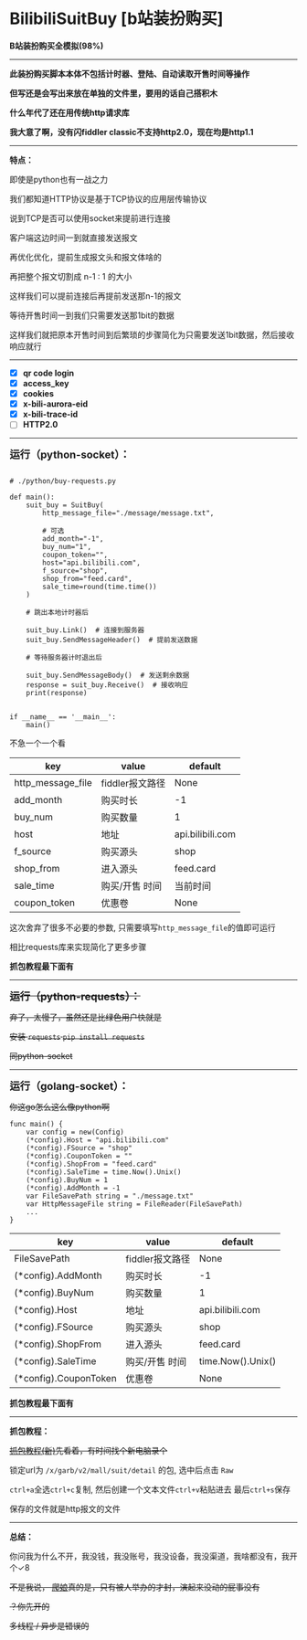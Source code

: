 # BilibiliSuitBuy [b站装扮购买]

**B站装扮购买全模拟(98%)**

------------------------------------------------

**此装扮购买脚本本体不包括计时器、登陆、自动读取开售时间等操作**

**但写还是会写出来放在单独的文件里，要用的话自己搭积木**

**什么年代了还在用传统http请求库**

**我大意了啊，没有闪fiddler classic不支持http2.0，现在均是http1.1**

------------------------------------------------

**特点：**

即使是python也有一战之力

我们都知道HTTP协议是基于TCP协议的应用层传输协议

说到TCP是否可以使用socket来提前进行连接

客户端这边时间一到就直接发送报文

再优化优化，提前生成报文头和报文体啥的

再把整个报文切割成 n-1 : 1 的大小

这样我们可以提前连接后再提前发送那n-1的报文

等待开售时间一到我们只需要发送那1bit的数据

这样我们就把原本开售时间到后繁琐的步骤简化为只需要发送1bit数据，然后接收响应就行

------------------------------------------------

- [x] **qr code login**
- [x] **access_key**
- [x] **cookies**
- [x] **x-bili-aurora-eid**
- [x] **x-bili-trace-id**
- [ ] **HTTP2.0**
------------------------------------------------

<font size=4>**运行（python-socket）：**</font>

```

# ./python/buy-requests.py

def main():
    suit_buy = SuitBuy(
        http_message_file="./message/message.txt",

        # 可选
        add_month="-1",
        buy_num="1",
        coupon_token="",
        host="api.bilibili.com",
        f_source="shop",
        shop_from="feed.card",
        sale_time=round(time.time())
    )

    # 跳出本地计时器后
    
    suit_buy.Link()  # 连接到服务器
    suit_buy.SendMessageHeader()  # 提前发送数据
    
    # 等待服务器计时退出后
    
    suit_buy.SendMessageBody()  # 发送剩余数据
    response = suit_buy.Receive()  # 接收响应
    print(response)


if __name__ == '__main__':
    main()
```

不急一个一个看

| key               | value       | default          |
|-------------------|-------------|------------------|
| http_message_file | fiddler报文路径 | None             |
| add_month         | 购买时长        | -1               |
| buy_num           | 购买数量        | 1                |
| host              | 地址          | api.bilibili.com |
| f_source          | 购买源头        | shop             |
| shop_from         | 进入源头        | feed.card        |
| sale_time         | 购买/开售 时间    | 当前时间             |
| coupon_token      | 优惠卷         | None             |

这次舍弃了很多不必要的参数, 只需要填写```http_message_file```的值即可运行

相比requests库来实现简化了更多步骤

**抓包教程最下面有**

------------------------------------------------

~~<font size=4>**运行（python-requests）：**</font>~~

~~弃了，太慢了，虽然还是比绿色用户快就是~~

~~安装 ```requests``` ``` pip install requests ```~~

~~同python-socket~~

------------------------------------------------
<font size=4>**运行（golang-socket）：**</font>

~~你这go怎么这么像python啊~~

```
func main() {
	var config = new(Config)
	(*config).Host = "api.bilibili.com"
	(*config).FSource = "shop"
	(*config).CouponToken = ""
	(*config).ShopFrom = "feed.card"
	(*config).SaleTime = time.Now().Unix()
	(*config).BuyNum = 1
	(*config).AddMonth = -1
	var FileSavePath string = "./message.txt"
	var HttpMessageFile string = FileReader(FileSavePath)
	...
}
```

| key                   | value       | default           |
|-----------------------|-------------|-------------------|
| FileSavePath          | fiddler报文路径 | None              |
| (*config).AddMonth    | 购买时长        | -1                |
| (*config).BuyNum      | 购买数量        | 1                 |
| (*config).Host        | 地址          | api.bilibili.com  |
| (*config).FSource     | 购买源头        | shop              |
| (*config).ShopFrom    | 进入源头        | feed.card         |
| (*config).SaleTime    | 购买/开售 时间    | time.Now().Unix() |
| (*config).CouponToken | 优惠卷         | None              |

**抓包教程最下面有**

------------------------------------------------

**抓包教程：**

~~[抓包教程(新)](https://www.bilibili.com/video/BV1Re411g7f5/)先看着，有时间找个新电脑录个~~

锁定url为 ```/x/garb/v2/mall/suit/detail``` 的包, 选中后点击 ```Raw```

```ctrl+a```全选```ctrl+c```复制, 然后创建一个文本文件```ctrl+v```粘贴进去 最后```ctrl+s```保存

保存的文件就是http报文的文件

------------------------------------------------
**总结：**

你问我为什么不开，我没钱，我没账号，我没设备，我没渠道，我啥都没有，我开个✓8

~~不是我说， [爬娘](https://space.bilibili.com/647193094)真的是，只有被人举办的才封，演起来没动的屁事没有~~

~~？你先开的~~

~~多线程 / 异步是错误的~~
